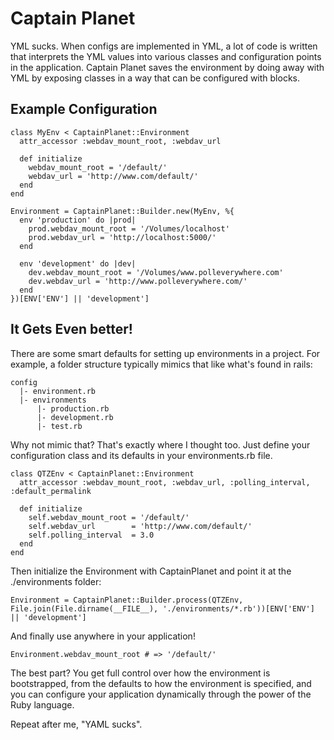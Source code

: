 # Captain Planet

YML sucks. When configs are implemented in YML, a lot of code is written that interprets the YML values into various classes and configuration points in the application. Captain Planet saves the environment by doing away with YML by exposing classes in a way that can be configured with blocks.

## Example Configuration

    class MyEnv < CaptainPlanet::Environment
      attr_accessor :webdav_mount_root, :webdav_url
      
      def initialize
        webdav_mount_root = '/default/'
        webdav_url = 'http://www.com/default/'
      end
    end
    
    Environment = CaptainPlanet::Builder.new(MyEnv, %{
      env 'production' do |prod|
        prod.webdav_mount_root = '/Volumes/localhost'
        prod.webdav_url = 'http://localhost:5000/'
      end
      
      env 'development' do |dev|
        dev.webdav_mount_root = '/Volumes/www.polleverywhere.com'
        dev.webdav_url = 'http://www.polleverywhere.com/'
      end
    })[ENV['ENV'] || 'development']

## It Gets Even better!

There are some smart defaults for setting up environments in a project. For example, a folder structure typically mimics that like what's found in rails:

    config
      |- environment.rb
      |- environments
          |- production.rb
          |- development.rb
          |- test.rb

Why not mimic that? That's exactly where I thought too. Just define your configuration class and its defaults in your environments.rb file.

    class QTZEnv < CaptainPlanet::Environment
      attr_accessor :webdav_mount_root, :webdav_url, :polling_interval, :default_permalink
  
      def initialize
        self.webdav_mount_root = '/default/'
        self.webdav_url        = 'http://www.com/default/'
        self.polling_interval  = 3.0
      end
    end

Then initialize the Environment with CaptainPlanet and point it at the ./environments folder:

    Environment = CaptainPlanet::Builder.process(QTZEnv, File.join(File.dirname(__FILE__), './environments/*.rb'))[ENV['ENV'] || 'development']

And finally use anywhere in your application!

    Environment.webdav_mount_root # => '/default/'

The best part? You get full control over how the environment is bootstrapped, from the defaults to how the environment is specified, and you can configure your application dynamically through the power of the Ruby language.

Repeat after me, "YAML sucks".